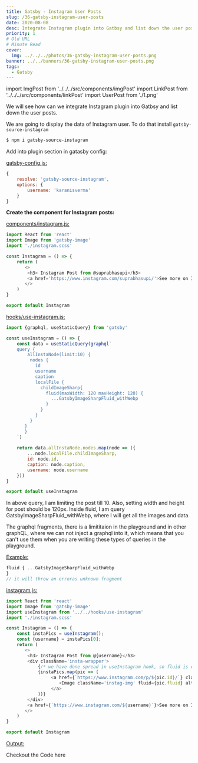 ```yaml
---
title: Gatsby - Instagram User Posts
slug: /36-gatsby-instagram-user-posts
date: 2020-08-08
desc: Integrate Instagram plugin into Gatbsy and list down the user posts.
priority: 1
# Old URL
# Minute Read
cover:
  img: ../../../photos/36-gatsby-instagram-user-posts.png
banner: ../../banners/36-gatsby-instagram-user-posts.png
tags:
  - Gatsby
---
```


import ImgPost from '../../../src/components/imgPost'
import LinkPost from '../../../src/components/linkPost'
import UserPost from './1.png'

We will see how can we integrate Instagram plugin into Gatbsy and list down the user posts.

We are going to display the data of Instagram user. To do that install `gatsby-source-instagram`

```sh
$ npm i gatsby-source-instagram
```

Add into plugin section in gatasby config:

<u>gatsby-config.js:</u>

```js
{
	resolve: 'gatsby-source-instagram',
	options: {
		username: 'karanisverma'
	}
}
```

**Create the component for Instagram posts:**

<u>components/instagram.js:</u>

```js
import React from 'react'
import Image from 'gatsby-image'
import './instagram.scss'

const Instagram = () => {
    return (
       <>
        <h3> Instagram Post from @suprabhasupi</h3>
        <a href='https://www.instagram.com/suprabhasupi/'>See more on Instagram &rarr;</a>
       </>
    )
}

export default Instagram
```

<u>hooks/use-instagram.js:</u>

```js
import {graphql, useStaticQuery} from 'gatsby'

const useInstagram = () => {
    const data = useStaticQuery(graphql`
    query {
        allInstaNode(limit:10) {
         nodes {
           id
           username
           caption
           localFile {
             childImageSharp{
               fluid(maxWidth: 120 maxHeight: 120) {
                 ...GatsbyImageSharpFluid_withWebp
               }
             }
           }
         }
       }
       }
    `)
    
    return data.allInstaNode.nodes.map(node => ({
        ...node.localFile.childImageSharp,
        id: node.id,
        caption: node.caption,
        username: node.username
    }))
}

export default useInstagram
```

In above query, I am limiting the post till 10. Also, setting width and height for post should be 120px. Inside fluid, I am query GatsbyImageSharpFluid_withWebp, where I will get all the images and data.

The graphql fragments, there is a limititaion in the playground and in other graphQL, where we can not inject a graphql into it, which means that you can't use them when you are writing these types of queries in the playground.

<u>Example:</u>

```js
fluid { ...GatsbyImageSharpFluid_withWebp
}
// it will throw an erroras unknown fragment
```

<u>instagram.js:</u>

```js
import React from 'react'
import Image from 'gatsby-image'
import useInstagram from '../../hooks/use-instagram'
import './instagram.scss'

const Instagram = () => {
    const instaPics = useInstagram();
    const {username} = instaPics[0];
    return (
       <>
        <h3> Instagram Post from @{username}</h3>
        <div className='insta-wrapper'>
            {/* we have done spread in useInstagram hook, so fluid is on top */}
            {instaPics.map(pic => (
                 <a href={`https://www.instagram.com/p/${pic.id}/`} className='instagram_pic' target='_blank'>
                    <Image className='instag-img' fluid={pic.fluid} alt={pic.caption} />
                 </a>
            ))}
        </div>
        <a href={`https://www.instagram.com/${username}`}>See more on Instagram &rarr;</a>
       </>
    )
}

export default Instagram
```

<u>Output:</u>

<ImgPost src={UserPost} alt='instagram user posts gatsby' width={60} />

Checkout the Code here <LinkPost href='https://github.com/suprabhasupi/gatsby-intro/commit/de4c17a1a8ae22e3eed111d82cf8069d1d5775d1' name='@github' />




